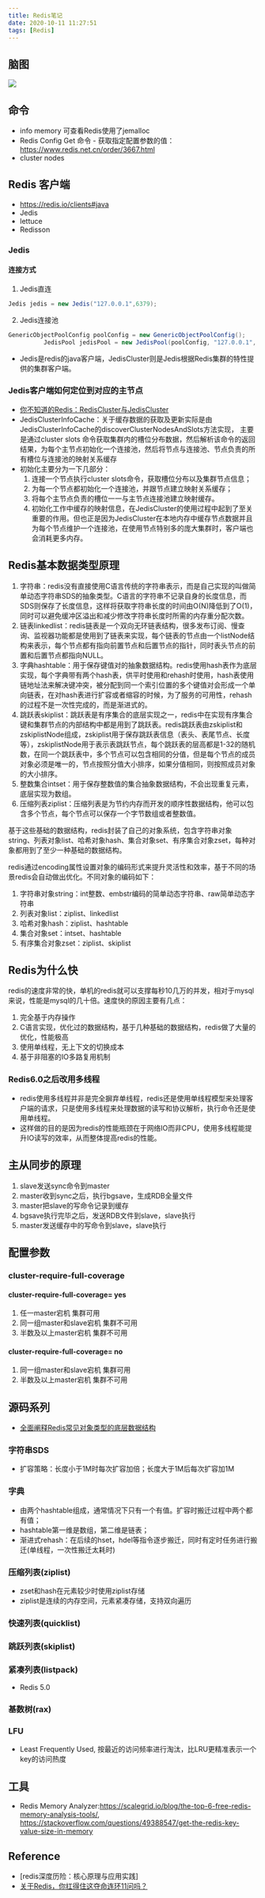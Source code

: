 ```yaml
---
title: Redis笔记
date: 2020-10-11 11:27:51
tags: [Redis]
---
```


## 脑图

![](20201011-Redis笔记/Redis.png)

## 命令
+ info memory 可查看Redis使用了jemalloc
+ Redis Config Get 命令 - 获取指定配置参数的值：<https://www.redis.net.cn/order/3667.html>
+ cluster nodes

## Redis 客户端
+ <https://redis.io/clients#java>
+ Jedis
+ lettuce
+ Redisson

### Jedis

#### 连接方式
1. Jedis直连
```java
Jedis jedis = new Jedis("127.0.0.1",6379);
```
2. Jedis连接池
```java
GenericObjectPoolConfig poolConfig = new GenericObjectPoolConfig();
          JedisPool jedisPool = new JedisPool(poolConfig, "127.0.0.1", 6379);
```
+ Jedis是redis的java客户端，JedisCluster则是Jedis根据Redis集群的特性提供的集群客户端。

### Jedis客户端如何定位到对应的主节点
+ [你不知道的Redis：RedisCluster与JedisCluster](https://zhuanlan.zhihu.com/p/69800024)
+ JedisClusterInfoCache：关于缓存数据的获取及更新实际是由JedisClusterInfoCache的discoverClusterNodesAndSlots方法实现， 主要是通过cluster slots 命令获取集群内的槽位分布数据，然后解析该命令的返回结果，为每个主节点初始化一个连接池，然后将节点与连接池、节点负责的所有槽位与连接池的映射关系缓存
+ 初始化主要分为一下几部分：
	1. 连接一个节点执行cluster slots命令，获取槽位分布以及集群节点信息；
	2. 为每一个节点都初始化一个连接池，并跟节点建立映射关系缓存；
	3. 将每个主节点负责的槽位一一与主节点连接池建立映射缓存。
	4. 初始化工作中缓存的映射信息，在JedisCluster的使用过程中起到了至关重要的作用。但也正是因为JedisCluster在本地内存中缓存节点数据并且为每个节点维护一个连接池，在使用节点特别多的庞大集群时，客户端也会消耗更多内存。

## Redis基本数据类型原理
1. 字符串：redis没有直接使用C语言传统的字符串表示，而是自己实现的叫做简单动态字符串SDS的抽象类型。C语言的字符串不记录自身的长度信息，而SDS则保存了长度信息，这样将获取字符串长度的时间由O(N)降低到了O(1)，同时可以避免缓冲区溢出和减少修改字符串长度时所需的内存重分配次数。
2. 链表linkedlist：redis链表是一个双向无环链表结构，很多发布订阅、慢查询、监视器功能都是使用到了链表来实现，每个链表的节点由一个listNode结构来表示，每个节点都有指向前置节点和后置节点的指针，同时表头节点的前置和后置节点都指向NULL。
3. 字典hashtable：用于保存键值对的抽象数据结构。redis使用hash表作为底层实现，每个字典带有两个hash表，供平时使用和rehash时使用，hash表使用链地址法来解决键冲突，被分配到同一个索引位置的多个键值对会形成一个单向链表，在对hash表进行扩容或者缩容的时候，为了服务的可用性，rehash的过程不是一次性完成的，而是渐进式的。
4. 跳跃表skiplist：跳跃表是有序集合的底层实现之一，redis中在实现有序集合键和集群节点的内部结构中都是用到了跳跃表。redis跳跃表由zskiplist和zskiplistNode组成，zskiplist用于保存跳跃表信息（表头、表尾节点、长度等），zskiplistNode用于表示表跳跃节点，每个跳跃表的层高都是1-32的随机数，在同一个跳跃表中，多个节点可以包含相同的分值，但是每个节点的成员对象必须是唯一的，节点按照分值大小排序，如果分值相同，则按照成员对象的大小排序。
5. 整数集合intset：用于保存整数值的集合抽象数据结构，不会出现重复元素，底层实现为数组。
6. 压缩列表ziplist：压缩列表是为节约内存而开发的顺序性数据结构，他可以包含多个节点，每个节点可以保存一个字节数组或者整数值。

基于这些基础的数据结构，redis封装了自己的对象系统，包含字符串对象string、列表对象list、哈希对象hash、集合对象set、有序集合对象zset，每种对象都用到了至少一种基础的数据结构。

redis通过encoding属性设置对象的编码形式来提升灵活性和效率，基于不同的场景redis会自动做出优化。不同对象的编码如下：

1. 字符串对象string：int整数、embstr编码的简单动态字符串、raw简单动态字符串
2. 列表对象list：ziplist、linkedlist
3. 哈希对象hash：ziplist、hashtable
4. 集合对象set：intset、hashtable
5. 有序集合对象zset：ziplist、skiplist

## Redis为什么快
redis的速度非常的快，单机的redis就可以支撑每秒10几万的并发，相对于mysql来说，性能是mysql的几十倍。速度快的原因主要有几点：

1. 完全基于内存操作
2. C语言实现，优化过的数据结构，基于几种基础的数据结构，redis做了大量的优化，性能极高
3. 使用单线程，无上下文的切换成本
4. 基于非阻塞的IO多路复用机制

### Redis6.0之后改用多线程
+ redis使用多线程并非是完全摒弃单线程，redis还是使用单线程模型来处理客户端的请求，只是使用多线程来处理数据的读写和协议解析，执行命令还是使用单线程。
+ 这样做的目的是因为redis的性能瓶颈在于网络IO而非CPU，使用多线程能提升IO读写的效率，从而整体提高redis的性能。

## 主从同步的原理
1. slave发送sync命令到master
2. master收到sync之后，执行bgsave，生成RDB全量文件
3. master把slave的写命令记录到缓存
4. bgsave执行完毕之后，发送RDB文件到slave，slave执行
5. master发送缓存中的写命令到slave，slave执行

## 配置参数

### cluster-require-full-coverage
#### cluster-require-full-coverage= yes
1. 任一master宕机	集群可用
2. 同一组master和slave宕机	集群不可用
3. 半数及以上master宕机	集群不可用
#### cluster-require-full-coverage= no
1. 同一组master和slave宕机	集群可用
2. 半数及以上master宕机	集群不可用

## 源码系列
+ [全面阐释Redis常见对象类型的底层数据结构](https://mp.weixin.qq.com/s/QVxwJb6F99E17ZaGQlhVTQ)

### 字符串SDS
+ 扩容策略：长度小于1M时每次扩容加倍；长度大于1M后每次扩容加1M

### 字典
+ 由两个hashtable组成，通常情况下只有一个有值。扩容时搬迁过程中两个都有值；
+ hashtable第一维是数组，第二维是链表；
+ 渐进式rehash：在后续的hset，hdel等指令逐步搬迁，同时有定时任务进行搬迁(单线程，一次性搬迁太耗时)

### 压缩列表(ziplist)
+ zset和hash在元素较少时使用ziplist存储
+ ziplist是连续的内存空间，元素紧凑存储，支持双向遍历

### 快速列表(quicklist)

### 跳跃列表(skiplist)

### 紧凑列表(listpack)
+ Redis 5.0

### 基数树(rax)

### LFU 
+ Least Frequently Used, 按最近的访问频率进行淘汰，比LRU更精准表示一个key的访问热度


## 工具
+ Redis Memory Analyzer:<https://scalegrid.io/blog/the-top-6-free-redis-memory-analysis-tools/>, <https://stackoverflow.com/questions/49388547/get-the-redis-key-value-size-in-memory>


## Reference
+ [redis深度历险：核心原理与应用实践]
+ [关于Redis，你扛得住这夺命连环11问吗？](https://mp.weixin.qq.com/s/M9ImkchlYfB5yc7chJs0uQ)


